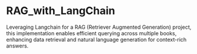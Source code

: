 # RAG_with_LangChain
Leveraging Langchain for a RAG (Retriever Augmented Generation) project, this implementation enables efficient querying across multiple books, enhancing data retrieval and natural language generation for context-rich answers.
